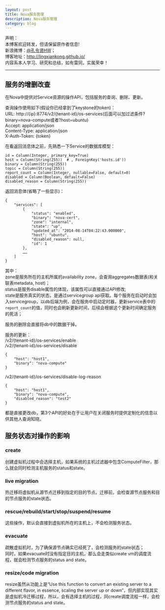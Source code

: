 ```yaml
---
layout: post
title: Nova服务管理
description: Nova服务管理
category: blog
---
```


声明：  
本博客欢迎转发，但请保留原作者信息!  
新浪微博：[@孔令贤HW](http://weibo.com/lingxiankong)；   
博客地址：<http://lingxiankong.github.io/>  
内容系本人学习、研究和总结，如有雷同，实属荣幸！

---

## 服务的增删改查
在Nova中提供对Service资源的操作API，包括服务的查询、删除、更新。

查询操作使用如下(假设你已经拿到了keystone的token)：  
URL: http://{ip}:8774/v2/{tenant-id}/os-services(后面可以加过滤条件?binary=nova-compute或者?host=ubuntu)  
Accept: application/json  
Content-Type: application/json  
X-Auth-Token: {token}

在看返回消息体之前，先熟悉一下Service的数据库模型：

    id = Column(Integer, primary_key=True)
    host = Column(String(255))  # , ForeignKey('hosts.id'))
    binary = Column(String(255))
    topic = Column(String(255))
    report_count = Column(Integer, nullable=False, default=0)
    disabled = Column(Boolean, default=False)
    disabled_reason = Column(String(255))

返回消息体(省略了一些显示)：

    {
        "services": [
            {
                "status": "enabled",
                "binary": "nova-cert",
                "zone": "internal",
                "state": "up",
                "updated_at": "2014-08-14T04:22:43.000000",
                "host": "ubuntu",
                "disabled_reason": null,
                "id": 1
            },
            ……
        ]
    }

其中：  
zone是服务所在的主机所属的availability zone，会查询aggregates数据表(和关联表metadata, host)；  
status是服务disable属性的体现，该属性可以直接通过API修改;  
state是服务真实的状态，是通过servicegroup api获取。每个服务在启动时会加入servicegroup，以db后端为例，会在服务中启动定时器，更新service表中的`report_count`的值，同时也会刷新更新时间，后续会根据这个更新时间确定服务的死活； 

服务的删除会直接将db中的数据干掉。

服务的更新：  
/v2/​{tenant-id}​/os-services/enable  
/v2/​{tenant-id}​/os-services/disable  

    {
        "host": "host1",
        "binary": "nova-compute"
    }

/v2/​{tenant-id}​/os-services/disable-log-reason  

    {
        "host": "host1",
        "binary": "nova-compute",
        "disabled_reason": "test2"
    }

都是直接更改db，第3个API的好处在于让用户在关闭服务时提供定制化的信息以供其他人查询知晓。

## 服务状态对操作的影响
### create
创建虚拟机过程中会选择主机，如果系统的主机过滤器中包含ComputeFilter，那么就会同时检测主机服务的status和state。

### live migration
热迁移将虚拟机从源节点迁移到指定的目的节点。迁移前，会检查源节点服务和目的节点服务的state状态。

### rescue/rebuild/start/stop/suspend/resume
这些操作，默认会直接到虚拟机所在的主机上，不会检测服务状态。

### evacuate
疏散虚拟机时，为了确保源节点确实已经死了，会检测服务的state状态；  
同时，如果evacuate时没有指定目的主机，那么会走类似create vm的调度流程，就会检测节点服务的status and state。

### resize/code migration
resize虽然从功能上是“Use this function to convert an existing server to a different flavor, in essence, scaling the server up or down”，但内部实现其实是虚拟机冷迁移过程，所以，会有选择主机的过程，同create调度流程一样，会检测节点服务的status and state。